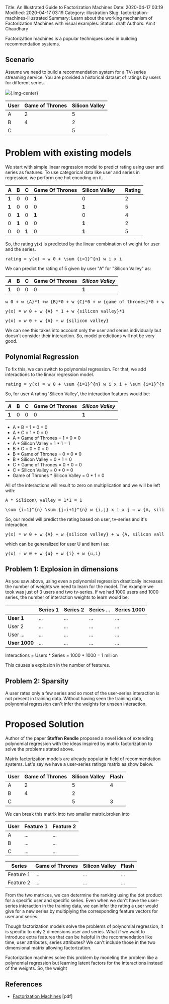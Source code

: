 Title: An Illustrated Guide to Factorization Machines
Date: 2020-04-17 03:19
Modified: 2020-04-17 03:19
Category: illustration
Slug: factorization-machines-illustrated
Summary: Learn about the working mechanism of Factorization Machines with visual examples.
Status: draft
Authors: Amit Chaudhary

Factorization machines is a popular techniques used in building recommendation systems.


## Scenario

Assume we need to build a recommendation system for a TV-series streaming service. You are provided a historical dataset of ratings by users for different series.  

![](https://upload.wikimedia.org/wikipedia/en/thumb/3/33/Silicon_valley_title.png/250px-Silicon_valley_title.png){.img-center}

|User|Game of Thrones|Silicon Valley|
|---|---|---|
|A	|2	|5|
|B	|4	|2|
|C| |5|

# Problem with existing models
We start with simple linear regression model to predict rating using user and series as features. 
To use categorical data like user and series in regression, we perform one hot encoding on it.

|A|B|C|Game Of Thrones|Silicon Valley| |Rating|
|---|---|---|---|---|---|---|
|**1**|0|0|**1**|0| |2|
|**1**|0|0|0|**1**| |5|
|0|**1**|0|**1**|0| |4|
|0|**1**|0|0|**1**| |2|
|0|0|**1**|0|**1**| |5|

So, the rating y(x) is predicted by the linear combination of weight for user and the series.
<pre class="math">
rating = y(x) = w_0 + \sum_{i=1}^{n} w_i x_i
</pre>

We can predict the rating of 5 given by user "A" for "Silicon Valley" as:

|*A*|B|C|Game Of Thrones|*Silicon Valley*|
|---|---|---|---|---|
|**1**|0|0|0|**1**|


<pre class="math">
w_0 + w_{A}*1 +w_{B}*0 + w_{C}*0 + w_{game of thrones}*0 + w_{silicon valley}*1  
</pre>
<pre class="math">
y(x) = w_0 + w_{A} * 1 + w_{silicon valley}*1
</pre>
<pre class="math">
y(x) = w_0 + w_{A} + w_{silicon valley}
</pre>

We can see this takes into account only the user and series individually but doesn't consider their interaction. So, model predictions will not be very good.

## Polynomial Regression
To fix this, we can switch to polynomial regression. For that, we add interactions to the linear regression model.
<pre class="math">
rating = y(x) = w_0 + \sum_{i=1}^{n} w_i x_i + \sum_{i=1}^{n} \sum_{j=i+1}^{n} w_{i,j} x_i x_j
</pre>

So, for user A rating 'Silicon Valley', the interaction features would be:  

|*A*|B|C|Game Of Thrones|*Silicon Valley*|
|---|---|---|---|---|
|**1**|0|0|0|**1**|

- A * B = 1 * 0 = 0
- A * C = 1 * 0 = 0
- A * Game of Thrones = 1 * 0 = 0
- A * Silicon Valley = 1 * 1 = 1
- B * C = 0 * 0 = 0
- B * Game of Thrones = 0 * 0 = 0
- B * Silicon Valley = 0 * 1 = 0
- C * Game of Thrones = 0 * 0 = 0
- C * Silicon Valley = 0 * 0 = 0
- Game of Thrones * Silicon Valley = 0 * 1 = 0

All of the interactions will result to zero on multiplication and we will be left with:  
<pre class="math">
A * Silicon\ valley = 1*1 = 1
</pre>

<pre class="math">
\sum_{i=1}^{n} \sum_{j=i+1}^{n} w_{i,j} x_i x_j = w_{A, silicon valley} * A * silicon valley = w_{A, silicon valley}
</pre>

So, our model will predict the rating based on user, tv-series and it's interaction.
<pre class="math">
y(x) = w_0 + w_{A} + w_{silicon valley} + w_{A, silicon valley}
</pre>
which can be generalized for user U and item i as:  

<pre class="math">
y(x) = w_0 + w_{u} + w_{i} + w_{u,i}
</pre>



## Problem 1: Explosion in dimensions
As you saw above, using even a polynomial regression drastically increases the number of weights we need to learn for the model. The example we took was just of 3 users and two tv-series. If we had 1000 users and 1000 series, the number of interaction weights to learn would be:  


| |Series 1|Series 2|Series ...|Series 1000|
|---|---|---|---|---|
|**User 1**|...|...|...|...|
|User 2|...|...|...|...|
|User ...|...|...|...|...|
|**User 1000**|...|...|...|...|
  
Interactions = Users * Series = 1000 * 1000 = 1 million

This causes a explosion in the number of features.

## Problem 2: Sparsity
A user rates only a few series and so most of the user-series interaction is not present in training data. Without having seen the training data, polynomial regression can't infer the weights for unseen interaction.


# Proposed Solution
Author of the paper **Steffen Rendle** proposed a novel idea of extending polynomial regression with the ideas inspired by matrix factorization to solve the problems stated above.

Matrix factorization models are already popular in field of recommendation systems. Let's say we have a user-series ratings matrix as show below.

|User|Game of Thrones|Silicon Valley|Flash|
|---|---|---|---|
|A	|2	|5|4|
|B	|4	|2||
|C| |5|3|
  
We can break this matrix into two smaller matrix.broken into  
 
|User|Feature 1|Feature 2|
|---|---|---|
|A	|...|...|
|B |...|...|
|C|... |...|


|Series|Game of Thrones|Silicon Valley|Flash|
|---|---|---|---|
|Feature 1	|...|...|...|
|Feature 2|...|...|...|

From the two matrices, we can determine the ranking using the dot product for a specific user and specific series. 
Even when we don't have the user-series interaction in the training data, we can infer the rating a user would give for a new series by multiplying the corresponding feature vectors for user and series.

Though factorization models solve the problems of polynomial regression, it is specific to only 2 dimensions user and series. What if we want to introduce extra features that can be helpful in the recommendation like time, user attributes, series attributes? We can't include those in the two dimensional matrix allowing factorization. 

Factorization machines solve this problem by modeling the problem like a polynomial regression but learning latent factors for the interactions instead of the weights. So, the weight

## References
- [Factorization Machines](https://cseweb.ucsd.edu/classes/fa17/cse291-b/reading/Rendle2010FM.pdf) [pdf]